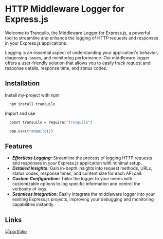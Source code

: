 # HTTP Middleware Logger for Express.js

Welcome to Tranquilo, the Middleware Logger for Express.js, a powerful tool to streamline and enhance the logging of HTTP requests and responses in your Express.js applications.

Logging is an essential aspect of understanding your application's behavior, diagnosing issues, and monitoring performance. Our middleware logger offers a user-friendly solution that allows you to easily track request and response details, response time, and status codes.

## Installation

Install my-project with npm

```bash
  npm install tranquilo
```

Import and use

```bash
  const tranquilo = require("tranquilo")

  app.use(tranquilo())
```

## Features

- **_Effortless Logging:_** Streamline the process of logging HTTP requests and responses in your Express.js application with minimal setup.
- **_Detailed Insights:_** Gain in-depth insights into request methods, URLs, status codes, response times, and content size for each API call.
- **_Custom Configuration:_** Tailor the logger to your needs with customizable options to log specific information and control the verbosity of logs.
- **_Seamless Integration:_** Easily integrate the middleware logger into your existing Express.js projects, improving your debugging and monitoring capabilities instantly.

## Links

[![portfolio](https://img.shields.io/badge/my_portfolio-000?style=for-the-badge&logo=ko-fi&logoColor=white)](https://www.jordanvera.com)
